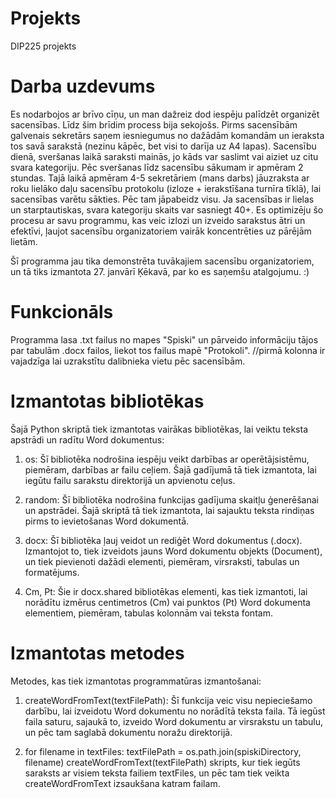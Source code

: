 # Projekts
DIP225 projekts
# Darba uzdevums
Es nodarbojos ar brīvo cīņu, un man dažreiz dod iespēju palīdzēt organizēt sacensības. Līdz šim brīdim process bija sekojošs. Pirms sacensībām galvenais sekretārs saņem iesniegumus no dažādām komandām un ieraksta tos savā sarakstā (nezinu kāpēc, bet visi to darīja uz A4 lapas). Sacensību dienā, sveršanas laikā saraksti mainās, jo kāds var saslimt vai aiziet uz citu svara kategoriju. Pēc sveršanas līdz sacensību sākumam ir apmēram 2 stundas. Tajā laikā apmēram 4-5 sekretāriem (mans darbs) jāuzraksta ar roku lielāko daļu sacensību protokolu (izloze + ierakstīšana turnīra tīklā), lai sacensības varētu sākties. Pēc tam jāpabeidz visu. Ja sacensības ir lielas un starptautiskas, svara kategoriju skaits var sasniegt 40+. Es optimizēju šo procesu ar savu programmu, kas veic izlozi un izveido sarakstus ātri un efektīvi, ļaujot sacensību organizatoriem vairāk koncentrēties uz pārējām lietām. 

Šī programma jau tika demonstrēta tuvākajiem sacensību organizatoriem, un tā tiks izmantota 27. janvārī Ķēkavā, par ko es saņemšu atalgojumu.  :)

# Funkcionāls
Programma lasa .txt failus no mapes "Spiski" un pārveido informāciju tājos par tabulām .docx failos, liekot tos failus mapē "Protokoli".
//pirmā kolonna ir vajadzīga lai uzrakstītu dalibnieka vietu pēc sacensībām.  

# Izmantotas bibliotēkas
Šajā Python skriptā tiek izmantotas vairākas bibliotēkas, lai veiktu teksta apstrādi un radītu Word dokumentus:

1. os: Šī bibliotēka nodrošina iespēju veikt darbības ar operētājsistēmu, piemēram, darbības ar failu ceļiem. Šajā gadījumā tā tiek izmantota, lai iegūtu failu sarakstu direktorijā un apvienotu ceļus.

2. random: Šī bibliotēka nodrošina funkcijas gadījuma skaitļu ģenerēšanai un apstrādei. Šajā skriptā tā tiek izmantota, lai sajauktu teksta rindiņas pirms to ievietošanas Word dokumentā.

3. docx: Šī bibliotēka ļauj veidot un rediģēt Word dokumentus (.docx). Izmantojot to, tiek izveidots jauns Word dokumentu objekts (Document), un tiek pievienoti dažādi elementi, piemēram, virsraksti, tabulas un formatējums.

4. Cm, Pt: Šie ir docx.shared bibliotēkas elementi, kas tiek izmantoti, lai norādītu izmērus centimetros (Cm) vai punktos (Pt) Word dokumenta elementiem, piemēram, tabulas kolonnām vai teksta fontam.

# Izmantotas metodes

Metodes, kas tiek izmantotas programmatūras izmantošanai:

1. createWordFromText(textFilePath): Šī funkcija veic visu nepieciešamo darbību, lai izveidotu Word dokumentu no norādītā teksta faila. Tā iegūst faila saturu, sajaukā to, izveido Word dokumentu ar virsrakstu un tabulu, un pēc tam saglabā dokumentu noražu direktorijā.

2. for filename in textFiles:
    textFilePath = os.path.join(spiskiDirectory, filename)
    createWordFromText(textFilePath)
skripts, kur tiek iegūts saraksts ar visiem teksta failiem textFiles, un pēc tam tiek veikta createWordFromText izsaukšana katram failam.